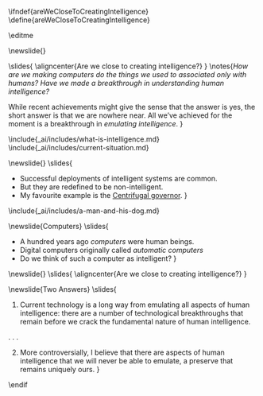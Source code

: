 \ifndef{areWeCloseToCreatingIntelligence}
\define{areWeCloseToCreatingIntelligence}

\editme

\newslide{}

\slides{
\aligncenter{Are we close to creating intelligence?</center>}
}
\notes{*How are we making computers do the things we used to associated only with humans? Have we made a breakthrough in understanding human intelligence?*

While recent achievements might give the sense that the answer is yes, the short answer is that we are nowhere near. All we’ve achieved for the moment is a breakthrough in *emulating intelligence*. }

\include{_ai/includes/what-is-intelligence.md}
\include{_ai/includes/current-situation.md}

\newslide{}
\slides{
* Successful deployments of intelligent systems are common.
* But they are redefined to be non-intelligent. 
* My favourite example is the [Centrifugal governor](https://en.wikipedia.org/wiki/Centrifugal_governor). 
}

\include{_ai/includes/a-man-and-his-dog.md}


\newslide{Computers}
\slides{
* A hundred years ago *computers* were human beings.
* Digital computers originally called *automatic computers* 
* Do we think of such a computer as intelligent?
}

\newslide{}
\slides{
\aligncenter{Are we close to creating intelligence?}
}

\newslide{Two Answers}
\slides{
1. Current technology is a long way from emulating all aspects of human intelligence: there are a number of technological breakthroughs that remain before we crack the fundamental nature of human intelligence.

. . .

2. More controversially, I believe that there are aspects of human intelligence that we will never be able to emulate, a preserve that remains uniquely ours. 
}

\endif
